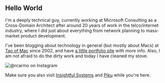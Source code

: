 ## Hello World

I'm a deeply technical guy, currently working at Microsoft Consulting as a Cross-Domain Architect after around 20 years of work in the telco/internet industry, where I did just about everything from network planning to mass-market product development.

I've been blogging about technology in general (but mostly about Macs) at [Tao of Mac](https://taoofmac.com) since 2002, and have [a little portfolio site](https://carmo.io) with more info. Also, I am not afraid to do the dirty work and today I have cleaned my stove. 

![@rcarmo on Instagram](https://instagram.flis8-1.fna.fbcdn.net/v/t51.2885-15/sh0.08/e35/s640x640/106808155_3138899652823989_2443299452342514529_n.jpg?_nc_ht=instagram.flis8-1.fna.fbcdn.net&_nc_cat=109&_nc_ohc=glaTGaoHlKsAX_z3yVH&oh=e10513c3ca8e7da8111c56cbd37500bb&oe=5F321179)

Make sure you also visit [Insightful Systems](https://github.com/insightfulsystems) and [Piku](https://github.com/piku) while you're here.

<!--
**rcarmo/rcarmo** is a ✨ _special_ ✨ repository because its `README.md` (this file) appears on your GitHub profile.

Here are some ideas to get you started:

- 🔭 I’m currently working on ...
- 🌱 I’m currently learning ...
- 👯 I’m looking to collaborate on ...
- 🤔 I’m looking for help with ...
- 💬 Ask me about ...
- 📫 How to reach me: ...
- 😄 Pronouns: ...
- ⚡ Fun fact: ...
-->
